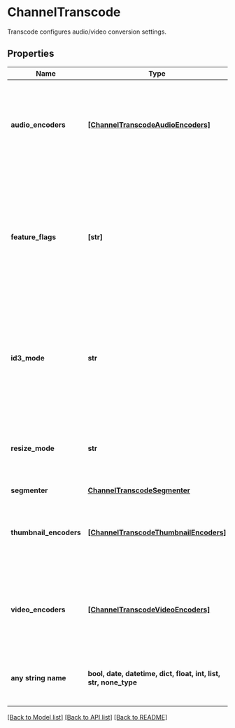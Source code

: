 # ChannelTranscode

Transcode configures audio/video conversion settings.

## Properties
Name | Type | Description | Notes
------------ | ------------- | ------------- | -------------
**audio_encoders** | [**[ChannelTranscodeAudioEncoders]**](ChannelTranscodeAudioEncoders.md) | Audio encoders specify audio conversion settings, e.g. channels, samples, codec, bitrate, etc. | [optional] 
**feature_flags** | **[str]** | Feature flag strings enable experimental transcode features or functionality that are not yet or never will be promoted to the channeldoc model proper. | [optional] 
**id3_mode** | **str** | Specify how to process ID3 tags from the input source. If not specified, ID3 tags in the source will be ignored. | [optional]  if omitted the server will use the default value of "PASSTHROUGH"
**resize_mode** | **str** | Resize mode specifies how to scale a video up or down to match the output dimensions. | [optional] 
**segmenter** | [**ChannelTranscodeSegmenter**](ChannelTranscodeSegmenter.md) |  | [optional] 
**thumbnail_encoders** | [**[ChannelTranscodeThumbnailEncoders]**](ChannelTranscodeThumbnailEncoders.md) | Thumbnail encoders specify how to create image snapshots of the video stream. | [optional] 
**video_encoders** | [**[ChannelTranscodeVideoEncoders]**](ChannelTranscodeVideoEncoders.md) | Video encoders specify video conversion settings, e.g. dimensions, codec, bitrate, etc. | [optional] 
**any string name** | **bool, date, datetime, dict, float, int, list, str, none_type** | any string name can be used but the value must be the correct type | [optional]

[[Back to Model list]](../README.md#documentation-for-models) [[Back to API list]](../README.md#documentation-for-api-endpoints) [[Back to README]](../README.md)


